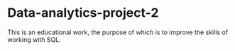 # Data-analytics-project-2
This is an educational work, the purpose of which is to improve the skills of working with SQL.
